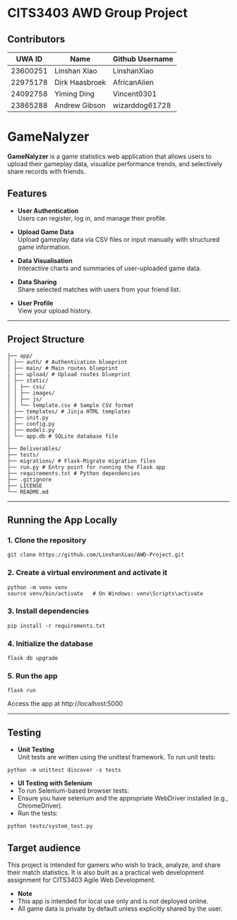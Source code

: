 # CITS3403 AWD Group Project

## Contributors
| UWA ID   |  Name    | Github Username |
|----------|----------|----------|
| 23600251   | Linshan Xiao   | LinshanXiao  |
| 22975178   | Dirk Haasbroek | AfricanAlien |
| 24092758   | Yiming Ding    | Vincent0301 |
| 23865288   | Andrew Gibson  | wizarddog61728    | 

# GameNalyzer 

**GameNalyzer** is a game statistics web application that allows users to upload their gameplay data, visualize performance trends, and selectively share records with friends. 

## Features

- **User Authentication**  
  Users can register, log in, and manage their profile.

- **Upload Game Data**  
  Upload gameplay data via CSV files or input manually with structured game information.

- **Data Visualisation**  
  Interactive charts and summaries of user-uploaded game data.

- **Data Sharing**  
  Share selected matches with users from your friend list.

- **User Profile**  
  View your upload history.

---
## Project Structure
```
├── app/
│ ├── auth/ # Authentication blueprint
│ ├── main/ # Main routes blueprint
│ ├── upload/ # Upload routes blueprint
│ ├── static/
│ │ ├── css/
│ │ ├── images/
│ │ ├── js/
│ │ └── template.csv # Sample CSV format
│ ├── templates/ # Jinja HTML templates
│ ├── init.py
│ ├── config.py
│ ├── models.py
│ └── app.db # SQLite database file
│
├── Deliverables/ 
├── tests/
├── migrations/ # Flask-Migrate migration files
├── run.py # Entry point for running the Flask app
├── requirements.txt # Python dependencies
├── .gitignore
├── LICENSE
└── README.md
```

---
## Running the App Locally
### 1. Clone the repository
```
git clone https://github.com/LinshanXiao/AWD-Project.git
```
### 2. Create a virtual environment and activate it
```
python -m venv venv
source venv/bin/activate   # On Windows: venv\Scripts\activate
```
### 3. Install dependencies
```
pip install -r requirements.txt
```
### 4. Initialize the database
```
flask db upgrade
```
### 5. Run the app 
```
flask run
```
Access the app at http://localhost:5000

---
## Testing
- **Unit Testing**  
Unit tests are written using the unittest framework. To run unit tests:
```
python -m unittest discover -s tests

```
- **UI Testing with Selenium**
- To run Selenium-based browser tests:
- Ensure you have selenium and the appropriate WebDriver installed (e.g., ChromeDriver).
- Run the tests:
```
python tests/system_test.py
```
## Target audience
This project is intended for gamers who wish to track, analyze, and share their match statistics. It is also built as a practical web development assignment for CITS3403 Agile Web Development.
- **Note**
- This app is intended for local use only and is not deployed online.
- All game data is private by default unless explicitly shared by the user.




